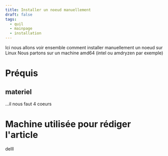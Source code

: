 ```yaml
---
title: Installer un noeud manuellement
draft: false
tags:
  - quil
  - mainpage
  - installation
---
```

 
Ici nous allons voir ensemble comment installer manuellement un noeud sur Linux
Nous partons sur un machine amd64 (intel ou amdryzen par exemple)

# Préquis

## materiel
...il nous faut 4 coeurs



# Machine utilisée pour rédiger l'article
delll
